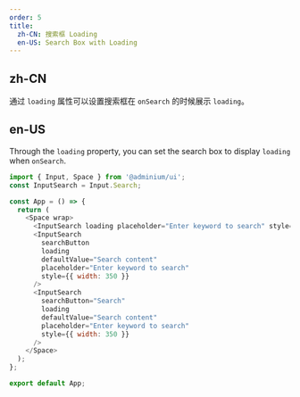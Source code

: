 ```yaml
---
order: 5
title:
  zh-CN: 搜索框 Loading
  en-US: Search Box with Loading
---
```


## zh-CN

通过 `loading` 属性可以设置搜索框在 `onSearch` 的时候展示 `loading`。

## en-US

Through the `loading` property, you can set the search box to display `loading` when `onSearch`.

```js
import { Input, Space } from '@adminium/ui';
const InputSearch = Input.Search;

const App = () => {
  return (
    <Space wrap>
      <InputSearch loading placeholder="Enter keyword to search" style={{ width: 350 }} />
      <InputSearch
        searchButton
        loading
        defaultValue="Search content"
        placeholder="Enter keyword to search"
        style={{ width: 350 }}
      />
      <InputSearch
        searchButton="Search"
        loading
        defaultValue="Search content"
        placeholder="Enter keyword to search"
        style={{ width: 350 }}
      />
    </Space>
  );
};

export default App;
```
